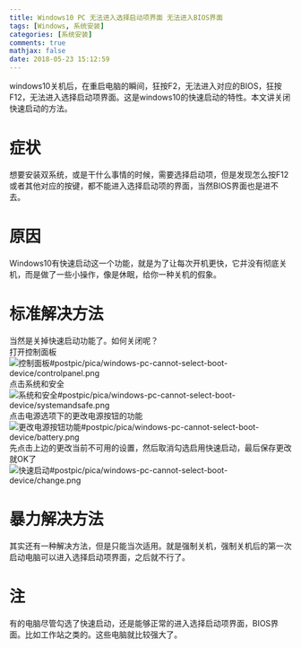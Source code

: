 ```yaml
---
title: Windows10 PC 无法进入选择启动项界面 无法进入BIOS界面
tags: [Windows, 系统安装]
categories: [系统安装]
comments: true
mathjax: false
date: 2018-05-23 15:12:59
---
```

windows10关机后，在重启电脑的瞬间，狂按F2，无法进入对应的BIOS，狂按F12，无法进入选择启动项界面。这是windows10的快速启动的特性。本文讲关闭快速启动的方法。  

<!-- more -->

# 症状
想要安装双系统，或是干什么事情的时候，需要选择启动项，但是发现怎么按F12或者其他对应的按键，都不能进入选择启动项的界面，当然BIOS界面也是进不去。  

# 原因
Windows10有快速启动这一个功能，就是为了让每次开机更快，它并没有彻底关机，而是做了一些小操作，像是休眠，给你一种关机的假象。  

# 标准解决方法
当然是关掉快速启动功能了。如何关闭呢？  
打开控制面板  
![控制面板#postpic/pica/windows-pc-cannot-select-boot-device/controlpanel.png]()
点击系统和安全  
![系统和安全#postpic/pica/windows-pc-cannot-select-boot-device/systemandsafe.png]()
点击电源选项下的更改电源按钮的功能  
![更改电源按钮功能#postpic/pica/windows-pc-cannot-select-boot-device/battery.png]()
先点击上边的更改当前不可用的设置，然后取消勾选启用快速启动，最后保存更改就OK了  
![快速启动#postpic/pica/windows-pc-cannot-select-boot-device/change.png]()

# 暴力解决方法
其实还有一种解决方法，但是只能当次适用。就是强制关机，强制关机后的第一次启动电脑可以进入选择启动项界面，之后就不行了。  

# 注
有的电脑尽管勾选了快速启动，还是能够正常的进入选择启动项界面，BIOS界面。比如工作站之类的。这些电脑就比较强大了。  